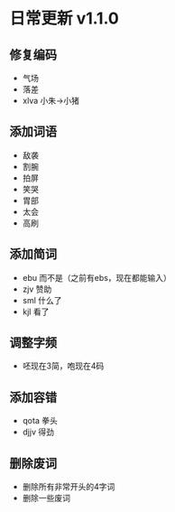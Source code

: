 # 日常更新 v1.1.0

## 修复编码
- 气场
- 落差
- xlva 小朱->小猪
## 添加词语
- 敌袭
- 割腕
- 拍屏
- 笑哭
- 胃部
- 太会
- 高刷
## 添加简词
- ebu 而不是（之前有ebs，现在都能输入）
- zjv 赞助
- sml 什么了
- kjl 看了
## 调整字频
- 呸现在3简，咆现在4码
## 添加容错
- qota 拳头
- djjv 得劲
## 删除废词
- 删除所有非常开头的4字词
- 删除一些废词

